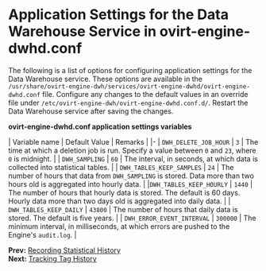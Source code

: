 # Application Settings for the Data Warehouse Service in ovirt-engine-dwhd.conf

The following is a list of options for configuring application settings for the Data Warehouse service. These options are available in the `/usr/share/ovirt-engine-dwh/services/ovirt-engine-dwhd/ovirt-engine-dwhd.conf` file. Configure any changes to the default values in an override file under `/etc/ovirt-engine-dwh/ovirt-engine-dwhd.conf.d/`. Restart the Data Warehouse service after saving the changes.

**ovirt-engine-dwhd.conf application settings variables**

| Variable name | Default Value | Remarks |
|-
| `DWH_DELETE_JOB_HOUR` | `3` | The time at which a deletion job is run. Specify a value between `0` and `23`, where `0` is midnight. |
| `DWH_SAMPLING` | `60` | The interval, in seconds, at which data is collected into statistical tables. |
| `DWH_TABLES_KEEP_SAMPLES` | `24` | The number of hours that data from `DWH_SAMPLING` is stored. Data more than two hours old is aggregated into hourly data. |
|`DWH_TABLES_KEEP_HOURLY` | `1440` | The number of hours that hourly data is stored. The default is 60 days. Hourly data more than two days old is aggregated into daily data. |
| `DWH_TABLES_KEEP_DAILY` | `43800` | The number of hours that daily data is stored. The default is five years. |
| `DWH_ERROR_EVENT_INTERVAL` | `300000` | The minimum interval, in milliseconds, at which errors are pushed to the Engine's `audit.log`. |

**Prev:** [Recording Statistical History](../Recording_statistical_history) <br>
**Next:** [Tracking Tag History](../Tracking_tag_history)
